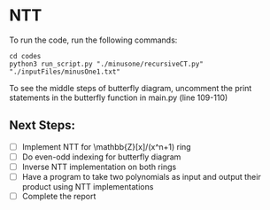 # NTT
To run the code, run the following commands:
```
cd codes
python3 run_script.py "./minusone/recursiveCT.py" "./inputFiles/minusOne1.txt"

```

To see the middle steps of butterfly diagram, uncomment the print statements in the butterfly function in main.py (line 109-110)

## Next Steps:
- [ ] Implement NTT for \mathbb{Z}[x]/(x^n+1) ring
- [ ] Do even-odd indexing for butterfly diagram
- [ ] Inverse NTT implementation on both rings
- [ ] Have a program to take two polynomials as input and output their product using NTT implementations
- [ ] Complete the report